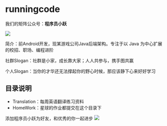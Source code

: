 # runningcode

我们的矩阵公众号：**程序员小跃**

![](https://xiaojiuwodimple.oss-cn-hangzhou.aliyuncs.com/%E5%A4%B4%E5%83%8F/2020%E5%BA%95%E9%83%A8%E4%B8%AA%E4%BA%BA%E7%AE%80%E4%BB%8B.gif)


简介：前Android开发，现某游戏公司Java后端架构。专注于以 Java 为中心扩展的校招、职场、编程进阶

社群Slogan：社群是小家，成长靠大家；人人共参与，携手图共赢

个人Slogan：当你的才华还无法撑起你的野心时候，那应该静下心来好好学习


## 目录说明

- Translation：每周英语翻译练习资料
- HomeWork：星球的作业都提交在这个目录下

添加程序员小跃为好友，和优秀的你一起进步
![](https://xiaojiuwodimple.oss-cn-hangzhou.aliyuncs.com/%E5%A4%B4%E5%83%8F/%E4%B8%AA%E4%BA%BA%E5%90%8D%E7%89%87.jpg)

